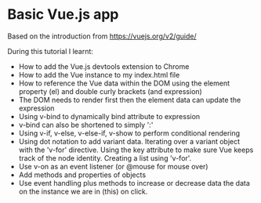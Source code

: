 # Basic Vue.js app

Based on the introduction from https://vuejs.org/v2/guide/

During this tutorial I learnt:
- How to add the Vue.js devtools extension to Chrome
- How to add the Vue instance to my index.html file
- How to reference the Vue data within the DOM using the element property (el) and double curly brackets (and expression)
- The DOM needs to render first then the element data can update the expression
- Using v-bind to dynamically bind attribute to expression 
- v-bind can also be shortened to simply ':'
- Using v-if, v-else, v-else-if, v-show to perform conditional rendering
- Using dot notation to add variant data. Iterating over a variant object with the 'v-for' directive. Using the key attribute to make sure Vue keeps track of the node identity. Creating a list using 'v-for'.
- Use v-on as an event listener (or @mouse for mouse over)
- Add methods and properties of objects
- Use event handling plus methods to increase or decrease data the data on the instance we are in (this) on click.

